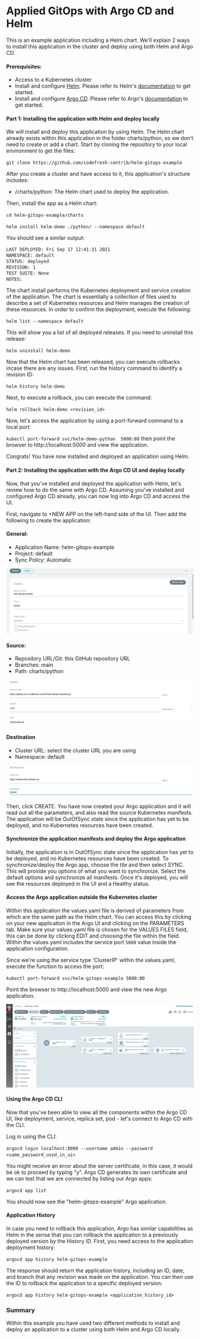 # Applied GitOps with Argo CD and Helm

This is an example application including a Helm chart. We'll explain 2 ways to install this application in the cluster and deploy using both Helm and Argo CD.

#### Prerequisites:

- Access to a Kubernetes cluster
- Install and configure [Helm](https://helm.sh). Please refer to Helm's [documentation](https://helm.sh/docs) to get started.
- Install and configure [Argo CD](https://argo-cd.readthedocs.io/en/stable/). Please refer to Argo's [documentation](https://argoproj.github.io/argo-cd/getting_started/) to get started.

#### Part 1: Installing the application with Helm and deploy locally

We will install and deploy this application by using Helm. The Helm chart already exists within this application in the folder charts/python, so we don't need to create or add a chart. Start by cloning the repository to your local environment to get the files:

`git clone https://github.com/codefresh-contrib/helm-gitops-example`

After you create a cluster and have access to it, this application's structure includes:
- /charts/python: The Helm chart used to deploy the application.

Then, install the app as a Helm chart:

`cd helm-gitops-example/charts`

`helm install helm-demo ./python/ --namespace default`

You should see a similar output:

```NAME: helm-demo
LAST DEPLOYED: Fri Sep 17 12:41:31 2021
NAMESPACE: default
STATUS: deployed
REVISION: 1
TEST SUITE: None
NOTES:
```

The chart install performs the Kubernetes deployment and service creation of the application. The chart is essentially a collection of files used to describe a set of Kubernetes resources and Helm manages the creation of these resources. In order to confirm the deployment, execute the following:

`helm list --namespace default`

This will show you a list of all deployed releases. If you need to uninstall this release:

`helm uninstall helm-demo`

Now that the Helm chart has been released, you can execute rollbacks incase there are any issues. First, run the history command to identify a revision ID:

`helm history helm-demo`

Next, to execute a rollback, you can execute the command:

`helm rollback helm-demo <revision_id>`

Now, let's access the application by using a port-forward command to a local port:

`kubectl port-forward svc/helm-demo-python  5000:80` then point the browser to http://localhost:5000 and view the application.

Congrats! You have now installed and deployed an application using Helm.

#### Part 2: Installing the application with the Argo CD UI and deploy locally

Now, that you've installed and deployed the application with Helm, let's review how to do the same with Argo CD. Assuming you've installed and configured Argo CD already, you can now log into Argo CD and access the UI. 

First, navigate to +NEW APP on the left-hand side of the UI. Then add the following to create the application:

#### General:

- Application Name: helm-gitops-example
- Project: default
- Sync Policy: Automatic

![Argo App General Section](argo-general.jpg)

#### Source:

- Repository URL/Git: this GitHub repository URL
- Branches: main
- Path: charts/python

![Argo App Source Section](argo-source.jpg)

#### Destination

- Cluster URL: select the cluster URL you are using
- Namespace: default

![Argo App Destination Section](argo-destination.jpg)

Then, click CREATE. You have now created your Argo application and it will read out all the parameters, and also read the source Kubernetes manifests. The application will be OutOfSync state since the application has yet to be deployed, and no Kubernetes resources have been created.

#### Synchronize the application manifests and deploy the Argo application

Initially, the application is in OutOfSync state since the application has yet to be deployed, and no Kubernetes resources have been created. To synchronize/deploy the Argo app, choose the tile and then select SYNC. This will provide you options of what you want to synchronize.
Select the default options and synchronize all manifests. Once it's deployed, you will see the resources deployed in the UI and a Healthy status.

#### Access the Argo application outside the Kubernetes cluster

Within this application the values.yaml file is derived of parameters from which are the same path as the Helm chart. You can access this by clicking on your new application in the Argo UI and clicking on the PARAMETERS tab. Make sure your values.yaml file is chosen for the VALUES FILES field, this can be done by clicking EDIT and choosing the file within the field. Within the values.yaml includes the service port `5000` value inside the application configuration.

Since we're using the service type 'ClusterIP' within the values.yaml, execute the function to access the port:

`kubectl port-forward svc/helm-gitops-example 5000:80`

Point the browser to http://localhost:5000 and view the new Argo application.

![Argo Application](helm-gitops-argo-ui.jpg)

#### Using the Argo CD CLI

Now that you've been able to view all the components within the Argo CD UI, like deployment, service, replica set, pod - let's connect to Argo CD with the CLI.

Log in using the CLI:

`argocd login localhost:8080 --username admin --password <same_password_used_in_ui>`

You might receive an error about the server certificate, in this case, it would be ok to proceed by typing "y". Argo CD generates its own certificate and we can test that we are connected by listing our Argo apps:

`argocd app list`

You should now see the "helm-gitops-example" Argo application.

#### Application History

In case you need to rollback this application, Argo has similar capabilities as Helm in the sense that you can rollback the application to a previously deployed version by the History ID. First, you need access to the application deployment history:

`argocd app history helm-gitops-example`

The response should return the application history, including an ID, date, and branch that any revision was made on the application. You can then use the ID to rollback the application to a specific deployed version:

`argocd app history helm-gitops-example <application_history_id>`

### Summary

Within this example you have used two different methods to install and deploy an application to a cluster using both Helm and Argo CD locally.
